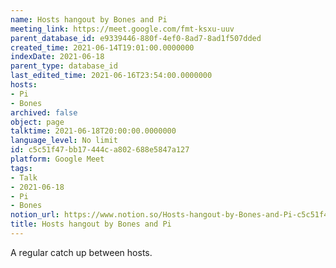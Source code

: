 ```yaml
---
name: Hosts hangout by Bones and Pi
meeting_link: https://meet.google.com/fmt-ksxu-uuv
parent_database_id: e9339446-880f-4ef0-8ad7-8ad1f507dded
created_time: 2021-06-14T19:01:00.0000000
indexDate: 2021-06-18
parent_type: database_id
last_edited_time: 2021-06-16T23:54:00.0000000
hosts:
- Pi
- Bones
archived: false
object: page
talktime: 2021-06-18T20:00:00.0000000
language_level: No limit
id: c5c51f47-bb17-444c-a802-688e5847a127
platform: Google Meet
tags:
- Talk
- 2021-06-18
- Pi
- Bones
notion_url: https://www.notion.so/Hosts-hangout-by-Bones-and-Pi-c5c51f47bb17444ca802688e5847a127
title: Hosts hangout by Bones and Pi
---
```


A regular catch up between hosts.


